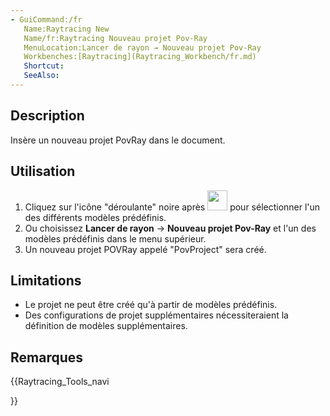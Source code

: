 ```yaml
---
- GuiCommand:/fr
   Name:Raytracing New
   Name/fr:Raytracing Nouveau projet Pov-Ray
   MenuLocation:Lancer de rayon → Nouveau projet Pov-Ray
   Workbenches:[Raytracing](Raytracing_Workbench/fr.md)
   Shortcut:
   SeeAlso:
---
```



</div>

## Description

Insère un nouveau projet PovRay dans le document.

## Utilisation

1.  Cliquez sur l\'icône \"déroulante\" noire après <img alt="" src=images/Raytrace_New.svg  style="width:32px;"> pour sélectionner l\'un des différents modèles prédéfinis.
2.  Ou choisissez **Lancer de rayon** → **Nouveau projet Pov-Ray** et l'un des modèles prédéfinis dans le menu supérieur.
3.  Un nouveau projet POVRay appelé \"PovProject\" sera créé.

## Limitations

-   Le projet ne peut être créé qu\'à partir de modèles prédéfinis.
-   Des configurations de projet supplémentaires nécessiteraient la définition de modèles supplémentaires.

## Remarques


<div class="mw-translate-fuzzy">





</div>


{{Raytracing_Tools_navi

}}  
